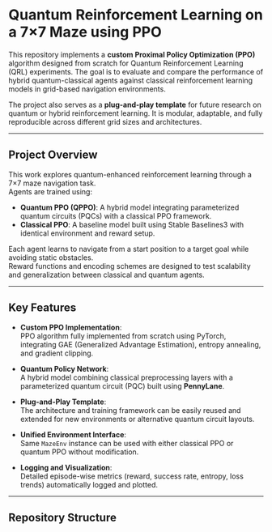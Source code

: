 # Quantum Reinforcement Learning on a 7×7 Maze using PPO

This repository implements a **custom Proximal Policy Optimization (PPO)** algorithm designed from scratch for Quantum Reinforcement Learning (QRL) experiments. The goal is to evaluate and compare the performance of hybrid quantum-classical agents against classical reinforcement learning models in grid-based navigation environments.

The project also serves as a **plug-and-play template** for future research on quantum or hybrid reinforcement learning. It is modular, adaptable, and fully reproducible across different grid sizes and architectures.

---

## Project Overview

This work explores quantum-enhanced reinforcement learning through a 7×7 maze navigation task.  
Agents are trained using:
- **Quantum PPO (QPPO)**: A hybrid model integrating parameterized quantum circuits (PQCs) with a classical PPO framework.
- **Classical PPO**: A baseline model built using Stable Baselines3 with identical environment and reward setup.

Each agent learns to navigate from a start position to a target goal while avoiding static obstacles.  
Reward functions and encoding schemes are designed to test scalability and generalization between classical and quantum agents.

---

## Key Features

- **Custom PPO Implementation**:  
  PPO algorithm fully implemented from scratch using PyTorch, integrating GAE (Generalized Advantage Estimation), entropy annealing, and gradient clipping.

- **Quantum Policy Network**:  
  A hybrid model combining classical preprocessing layers with a parameterized quantum circuit (PQC) built using **PennyLane**.

- **Plug-and-Play Template**:  
  The architecture and training framework can be easily reused and extended for new environments or alternative quantum circuit layouts.

- **Unified Environment Interface**:  
  Same `MazeEnv` instance can be used with either classical PPO or quantum PPO without modification.

- **Logging and Visualization**:  
  Detailed episode-wise metrics (reward, success rate, entropy, loss trends) automatically logged and plotted.

---

## Repository Structure

